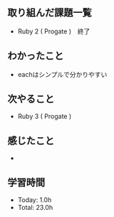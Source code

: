 ## 取り組んだ課題一覧
- Ruby 2 ( Progate )　終了
## わかったこと
- eachはシンプルで分かりやすい
## 次やること
- Ruby 3 ( Progate )
## 感じたこと
- 
## 学習時間
- Today: 1.0h
- Total: 23.0h

